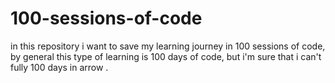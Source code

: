 # 100-sessions-of-code
 in this repository i want to save my learning journey in 100 sessions of code, by general this type of learning is 100 days of code, but i'm sure that i can't fully 100 days in arrow .
